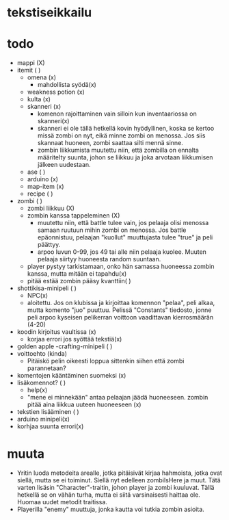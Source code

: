 # tekstiseikkailu
# todo
- mappi (X)
- itemit ( )
  - omena (x)
    - mahdollista syödä(x)
  - weakness potion (x)
  - kulta (x)
  - skanneri (x)
    - komenon rajoittaminen vain silloin kun inventaariossa on skanneri(x)
    - skanneri ei ole tällä hetkellä kovin hyödyllinen, koska se kertoo missä zombi on nyt, eikä minne zombi on menossa. Jos siis skannaat huoneen, zombi saattaa silti mennä sinne.
    - zombin liikkumista muutettu niin, että zombilla on ennalta määritelty suunta, johon se liikkuu ja joka arvotaan liikkumisen jälkeen uudestaan.
  - ase ( )
  - arduino (x)
  - map-item (x)
  - recipe ( )
- zombi ( )
  - zombi liikkuu (X)
  - zombin kanssa tappeleminen (X)
    - muutettu niin, että battle tulee vain, jos pelaaja olisi menossa samaan ruutuun mihin zombi on menossa. Jos battle epäonnistuu, pelaajan "kuollut" muuttujasta tulee "true" ja peli päättyy.
    - arpoo luvun 0-99, jos 49 tai alle niin pelaaja kuolee. Muuten pelaaja siirtyy huoneesta random suuntaan.
  - player pystyy tarkistamaan, onko hän samassa huoneessa zombin kanssa, mutta mitään ei tapahdu(x)
  - pitää estää zombin pääsy kvanttiin( )
- shottikisa-minipeli ( )
  - NPC(x)
  - aloitettu. Jos on klubissa ja kirjoittaa komennon "pelaa", peli alkaa, mutta komento "juo" puuttuu. Pelissä "Constants" tiedosto, jonne peli arpoo kyseisen pelikerran voittoon vaadittavan kierrosmäärän (4-20)
- koodin kirjoitus vaultissa (x)
  - korjaa errori jos syöttää tekstiä(x)
- golden apple -crafting-minipeli ( )
- voittoehto (kinda)
  - Pitäiskö pelin oikeesti loppua sittenkin siihen että zombi parannetaan?
- komentojen kääntäminen suomeksi (x)
- lisäkomennot? ( )
  - help(x)
  - "mene ei minnekään" antaa pelaajan jäädä huoneeseen. zombin pitää aina liikkua uuteen huoneeseen (x)
- tekstien lisääminen ( )
- arduino minipeli(x)
- korhjaa suunta errori(x)


# muuta

- Yritin luoda metodeita arealle, jotka pitäisivät kirjaa hahmoista, jotka ovat siellä, mutta se ei toiminut. Siellä nyt edelleen zombiIsHere ja muut. Tätä varten lisäsin "Character"-traitin, johon player ja zombi kuuluvat. Tällä hetkellä se on vähän turha, mutta ei siitä varsinaisesti haittaa ole. Huomaa uudet metodit traitissa.
- Playerilla "enemy" muuttuja, jonka kautta voi tutkia zombin asioita.